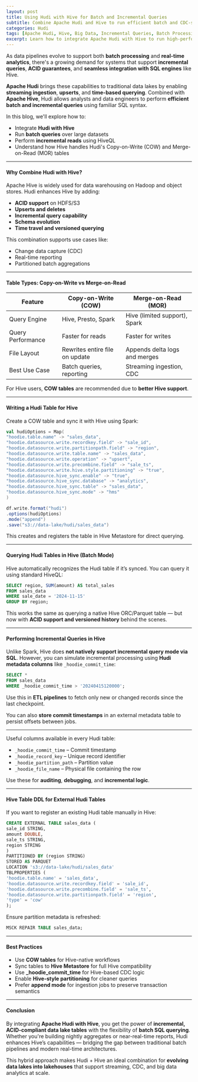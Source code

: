 ```yaml
---
layout: post
title: Using Hudi with Hive for Batch and Incremental Queries
subtitle: Combine Apache Hudi and Hive to run efficient batch and CDC-style incremental queries on your data lake
categories: Hudi
tags: [Apache Hudi, Hive, Big Data, Incremental Queries, Batch Processing, ACID, Data Lake]
excerpt: Learn how to integrate Apache Hudi with Hive to run high-performance batch and incremental queries. Explore table types, Hive sync, and querying Hudi tables using HiveQL.
---
```

As data pipelines evolve to support both **batch processing** and **real-time analytics**, there's a growing demand for systems that support **incremental queries**, **ACID guarantees**, and **seamless integration with SQL engines** like Hive.

**Apache Hudi** brings these capabilities to traditional data lakes by enabling **streaming ingestion**, **upserts**, and **time-based querying**. Combined with **Apache Hive**, Hudi allows analysts and data engineers to perform **efficient batch and incremental queries** using familiar SQL syntax.

In this blog, we'll explore how to:
- Integrate **Hudi with Hive**
- Run **batch queries** over large datasets
- Perform **incremental reads** using HiveQL
- Understand how Hive handles Hudi's Copy-on-Write (COW) and Merge-on-Read (MOR) tables

---

#### Why Combine Hudi with Hive?

Apache Hive is widely used for data warehousing on Hadoop and object stores. Hudi enhances Hive by adding:

- **ACID support** on HDFS/S3
- **Upserts and deletes**
- **Incremental query capability**
- **Schema evolution**
- **Time travel and versioned querying**

This combination supports use cases like:
- Change data capture (CDC)
- Real-time reporting
- Partitioned batch aggregations

---

#### Table Types: Copy-on-Write vs Merge-on-Read

| Feature                | Copy-on-Write (COW)             | Merge-on-Read (MOR)               |
|------------------------|----------------------------------|------------------------------------|
| Query Engine           | Hive, Presto, Spark              | Hive (limited support), Spark      |
| Query Performance      | Faster for reads                 | Faster for writes                  |
| File Layout            | Rewrites entire file on update  | Appends delta logs and merges      |
| Best Use Case          | Batch queries, reporting         | Streaming ingestion, CDC           |

For Hive users, **COW tables** are recommended due to **better Hive support**.

---

#### Writing a Hudi Table for Hive

Create a COW table and sync it with Hive using Spark:

```scala
val hudiOptions = Map(
"hoodie.table.name" -> "sales_data",
"hoodie.datasource.write.recordkey.field" -> "sale_id",
"hoodie.datasource.write.partitionpath.field" -> "region",
"hoodie.datasource.write.table.name" -> "sales_data",
"hoodie.datasource.write.operation" -> "upsert",
"hoodie.datasource.write.precombine.field" -> "sale_ts",
"hoodie.datasource.write.hive.style.partitioning" -> "true",
"hoodie.datasource.hive_sync.enable" -> "true",
"hoodie.datasource.hive_sync.database" -> "analytics",
"hoodie.datasource.hive_sync.table" -> "sales_data",
"hoodie.datasource.hive_sync.mode" -> "hms"
)

df.write.format("hudi")
.options(hudiOptions)
.mode("append")
.save("s3://data-lake/hudi/sales_data")
```

This creates and registers the table in Hive Metastore for direct querying.

---

#### Querying Hudi Tables in Hive (Batch Mode)

Hive automatically recognizes the Hudi table if it’s synced. You can query it using standard HiveQL:

```sql
SELECT region, SUM(amount) AS total_sales
FROM sales_data
WHERE sale_date = '2024-11-15'
GROUP BY region;
```

This works the same as querying a native Hive ORC/Parquet table — but now with **ACID support and versioned history** behind the scenes.

---

#### Performing Incremental Queries in Hive

Unlike Spark, Hive does **not natively support incremental query mode via SQL**. However, you can simulate incremental processing using **Hudi metadata columns** like `_hoodie_commit_time`:

```sql
SELECT *
FROM sales_data
WHERE _hoodie_commit_time > '20240415120000';
```

Use this in **ETL pipelines** to fetch only new or changed records since the last checkpoint.

You can also **store commit timestamps** in an external metadata table to persist offsets between jobs.

---
Useful columns available in every Hudi table:
- `_hoodie_commit_time` – Commit timestamp
- `_hoodie_record_key` – Unique record identifier
- `_hoodie_partition_path` – Partition value
- `_hoodie_file_name` – Physical file containing the row

Use these for **auditing**, **debugging**, and **incremental logic**.

---

#### Hive Table DDL for External Hudi Tables

If you want to register an existing Hudi table manually in Hive:

```sql
CREATE EXTERNAL TABLE sales_data (
sale_id STRING,
amount DOUBLE,
sale_ts STRING,
region STRING
)
PARTITIONED BY (region STRING)
STORED AS PARQUET
LOCATION 's3://data-lake/hudi/sales_data'
TBLPROPERTIES (
'hoodie.table.name' = 'sales_data',
'hoodie.datasource.write.recordkey.field' = 'sale_id',
'hoodie.datasource.write.precombine.field' = 'sale_ts',
'hoodie.datasource.write.partitionpath.field' = 'region',
'type' = 'cow'
);
```

Ensure partition metadata is refreshed:

```sql
MSCK REPAIR TABLE sales_data;
```

---

#### Best Practices

- Use **COW tables** for Hive-native workflows
- Sync tables to **Hive Metastore** for full Hive compatibility
- Use **_hoodie_commit_time** for Hive-based CDC logic
- Enable **Hive-style partitioning** for cleaner queries
- Prefer **append mode** for ingestion jobs to preserve transaction semantics

---

#### Conclusion

By integrating **Apache Hudi with Hive**, you get the power of **incremental, ACID-compliant data lake tables** with the flexibility of **batch SQL querying**. Whether you're building nightly aggregates or near-real-time reports, Hudi enhances Hive’s capabilities — bridging the gap between traditional batch pipelines and modern real-time architectures.

This hybrid approach makes Hudi + Hive an ideal combination for **evolving data lakes into lakehouses** that support streaming, CDC, and big data analytics at scale.
